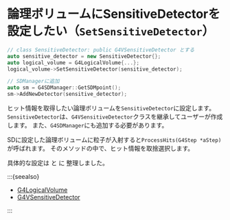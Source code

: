 # 論理ボリュームにSensitiveDetectorを設定したい（``SetSensitiveDetector``）

```cpp
// class SensitiveDetector: public G4VSensitiveDetector とする
auto sensitive_detector = new SensitiveDetector{};
auto logical_volume = G4LogicalVolume{...};
logical_volume->SetSensitiveDetector(sensitive_detector);

// SDManagerに追加
auto sm = G4SDManager::GetSDMpoint();
sm->AddNewDetector(sensitive_detector);
```

ヒット情報を取得したい論理ボリュームを``SensitiveDetector``に設定します。
``SensitiveDetector``は、``G4VSensitiveDetector``クラスを継承してユーザーが作成します。
また、``G4SDManager``にも追加する必要があります。

SDに設定した論理ボリュームに粒子が入射すると``ProcessHits(G4Step *aStep)``が呼ばれます。
そのメソッドの中で、ヒット情報を取捨選択します。

具体的な設定は
[](./geant4-scoring-sensitivedetector.md)と
[](./geant4-scoring-hitscollection.md)に
整理しました。

:::{seealso}
- [G4LogicalVolume](https://geant4.kek.jp/Reference/11.2.0/classG4LogicalVolume.html)
- [G4VSensitiveDetector](https://geant4.kek.jp/Reference/11.2.0/classG4VSensitiveDetector.html)

:::
